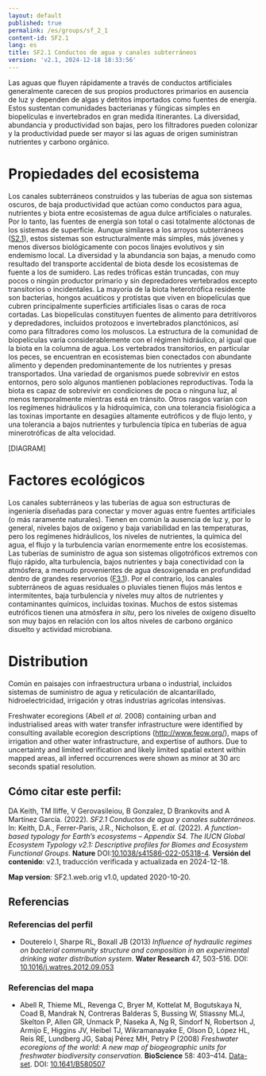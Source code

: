 ```yaml
---
layout: default
published: true
permalink: /es/groups/sf_2_1
content-id: SF2.1
lang: es
title: SF2.1 Conductos de agua y canales subterráneos
version: 'v2.1, 2024-12-18 18:33:56'
---
```


Las aguas que fluyen rápidamente a través de conductos artificiales generalmente carecen de sus propios productores primarios en ausencia de luz y dependen de algas y detritos importados como fuentes de energía. Estos sustentan comunidades bacterianas y fúngicas simples en biopelículas e invertebrados en gran medida itinerantes. La diversidad, abundancia y productividad son bajas, pero los filtradores pueden colonizar y la productividad puede ser mayor si las aguas de origen suministran nutrientes y carbono orgánico.

# Propiedades del ecosistema
 
Los canales subterráneos construidos y las tuberías de agua son sistemas oscuros, de baja productividad que actúan como conductos para agua, nutrientes y biota entre ecosistemas de agua dulce artificiales o naturales. Por lo tanto, las fuentes de energía son total o casi totalmente alóctonas de los sistemas de superficie. Aunque similares a los arroyos subterráneos ([S2.1](/explore/groups/S2.1)), estos sistemas son estructuralmente más simples, más jóvenes y menos diversos biológicamente con pocos linajes evolutivos y sin endemismo local. La diversidad y la abundancia son bajas, a menudo como resultado del transporte accidental de biota desde los ecosistemas de fuente a los de sumidero. Las redes tróficas están truncadas, con muy pocos o ningún productor primario y sin depredadores vertebrados excepto transitorios o incidentales. La mayoría de la biota heterotrófica residente son bacterias, hongos acuáticos y protistas que viven en biopelículas que cubren principalmente superficies artificiales lisas o caras de roca cortadas. Las biopelículas constituyen fuentes de alimento para detritívoros y depredadores, incluidos protozoos e invertebrados planctónicos, así como para filtradores como los moluscos. La estructura de la comunidad de biopelículas varía considerablemente con el régimen hidráulico, al igual que la biota en la columna de agua. Los vertebrados transitorios, en particular los peces, se encuentran en ecosistemas bien conectados con abundante alimento y dependen predominantemente de los nutrientes y presas transportados. Una variedad de organismos puede sobrevivir en estos entornos, pero solo algunos mantienen poblaciones reproductivas. Toda la biota es capaz de sobrevivir en condiciones de poca o ninguna luz, al menos temporalmente mientras está en tránsito. Otros rasgos varían con los regímenes hidráulicos y la hidroquímica, con una tolerancia fisiológica a las toxinas importante en desagües altamente eutróficos y de flujo lento, y una tolerancia a bajos nutrientes y turbulencia típica en tuberías de agua minerotróficas de alta velocidad.

[DIAGRAM]

# Factores ecológicos
 
Los canales subterráneos y las tuberías de agua son estructuras de ingeniería diseñadas para conectar y mover aguas entre fuentes artificiales (o más raramente naturales). Tienen en común la ausencia de luz y, por lo general, niveles bajos de oxígeno y baja variabilidad en las temperaturas, pero los regímenes hidráulicos, los niveles de nutrientes, la química del agua, el flujo y la turbulencia varían enormemente entre los ecosistemas. Las tuberías de suministro de agua son sistemas oligotróficos extremos con flujo rápido, alta turbulencia, bajos nutrientes y baja conectividad con la atmósfera, a menudo provenientes de agua desoxigenada en profundidad dentro de grandes reservorios ([F3.1](/explore/groups/F3.1)). Por el contrario, los canales subterráneos de aguas residuales o pluviales tienen flujos más lentos e intermitentes, baja turbulencia y niveles muy altos de nutrientes y contaminantes químicos, incluidas toxinas. Muchos de estos sistemas eutróficos tienen una atmósfera _in situ_, pero los niveles de oxígeno disuelto son muy bajos en relación con los altos niveles de carbono orgánico disuelto y actividad microbiana.
 
# Distribution
 
Común en paisajes con infraestructura urbana o industrial, incluidos sistemas de suministro de agua y reticulación de alcantarillado, hidroelectricidad, irrigación y otras industrias agrícolas intensivas.

Freshwater ecoregions (Abell _et al._ 2008) containing urban and industrialised areas with water transfer infrastructure were identified by consulting available ecoregion descriptions (http://www.feow.org/), maps of irrigation and other water infrastructure, and expertise of authors. Due to uncertainty and limited verification and likely limited spatial extent within mapped areas, all inferred occurrences were shown as minor at 30 arc seconds spatial resolution.

## Cómo citar este perfil:

DA Keith, TM Iliffe, V Gerovasileiou, B Gonzalez, D Brankovits and A Martínez García. (2022). *SF2.1 Conductos de agua y canales subterráneos*. In: Keith, D.A., Ferrer-Paris, J.R., Nicholson, E. *et al.* (2022). *A function-based typology for Earth’s ecosystems – Appendix S4. The IUCN Global Ecosystem Typology v2.1: Descriptive profiles for Biomes and Ecosystem Functional Groups*. **Nature** DOI:[10.1038/s41586-022-05318-4](https://doi.org/10.1038/s41586-022-05318-4).
**Versión del contenido**: v2.1, traducción verificada y actualizada en 2024-12-18.

**Map version**: SF2.1.web.orig v1.0, updated 2020-10-20.

## Referencias

### Referencias del perfil
* Douterelo I, Sharpe RL, Boxall JB  (2013) *Influence of hydraulic regimes on bacterial community structure and composition in an experimental drinking water distribution system*. **Water Research** 47, 503-516. DOI: [10.1016/j.watres.2012.09.053](http://doi.org/10.1016/j.watres.2012.09.053)

### Referencias del mapa
* Abell R, Thieme ML, Revenga C, Bryer M, Kottelat M, Bogutskaya N, Coad B, Mandrak N, Contreras Balderas S, Bussing W, Stiassny MLJ, Skelton P, Allen GR, Unmack P, Naseka A, Ng R, Sindorf N, Robertson J, Armijo E, Higgins JV, Heibel TJ, Wikramanayake E, Olson D, López HL, Reis RE, Lundberg JG, Sabaj Pérez MH, Petry P  (2008) *Freshwater ecoregions of the world: A new map of biogeographic units for freshwater biodiversity conservation*. **BioScience** 58: 403–414. [Data-set](http://www.feow.org). DOI: [10.1641/B580507](http://doi.org/10.1641/B580507)
